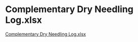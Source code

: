 # Complementary Dry Needling Log.xlsx

[Complementary Dry Needling Log.xlsx](Complementary%20Dry%20Needling%20Log%20xlsx%20a82eaf6a61b5442895d9489f9ad4f11b/Complementary_Dry_Needling_Log.xlsx)